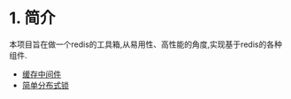 # 1. 简介

本项目旨在做一个redis的工具箱,从易用性、高性能的角度,实现基于redis的各种组件.

- [缓存中间件](https://github.com/yollock/sedis/tree/master/handbook/cache.md)
- [简单分布式锁](https://github.com/yollock/sedis/tree/master/handbook/redislock.md)

